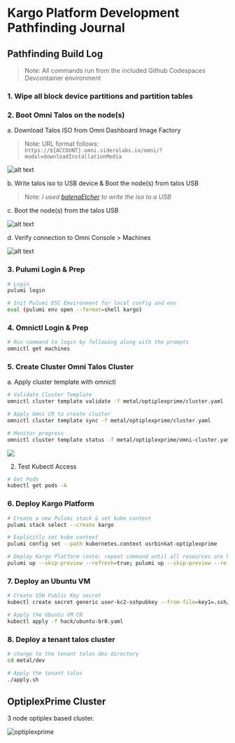 # Kargo Platform Development Pathfinding Journal

## Pathfinding Build Log

> Note: All commands run from the included Github Codespaces Devcontainer environment

### 1. Wipe all block device partitions and partition tables
### 2. Boot Omni Talos on the node(s)

a. Download Talos ISO from Omni Dashboard Image Factory

> Note: URL format follows: `https://${ACCOUNT}.omni.siderolabs.io/omni/?modal=downloadInstallationMedia`

![alt text](.assets/image-1.png)

b. Write talos iso to USB device & Boot the node(s) from talos USB

> Note: _I used [balenaEtcher](https://etcher.balena.io) to write the iso to a USB_

c. Boot the node(s) from the talos USB

![alt text](.assets/image-2.png)

d. Verify connection to Omni Console > Machines

![alt text](.assets/image-3.png)

### 3. Pulumi Login & Prep

```bash
# Login
pulumi login

# Init Pulumi ESC Emvironment for local config and env
eval (pulumi env open --format=shell kargo)
```

### 4. Omnictl Login & Prep

```bash
# Run command to login by following along with the prompts
omnictl get machines
```

### 5. Create Cluster Omni Talos Cluster

a. Apply cluster template with omnictl

```bash
# Validate Cluster Template
omnictl cluster template validate -f metal/optiplexprime/cluster.yaml

# Apply Omni CR to create cluster
omnictl cluster template sync -f metal/optiplexprime/cluster.yaml

# Monitor progress
omnictl cluster template status -f metal/optiplexprime/omni-cluster.yaml
```

![](.assets/image-4.png)

2. Test Kubectl Access

```bash
# Get Pods
kubectl get pods -A
```

### 6. Deploy Kargo Platform

```bash
# Create a new Pulumi stack & set kube context
pulumi stack select --create kargo

# Explicitly set kube context
pulumi config set --path kubernetes.context usrbinkat-optiplexprime

# Deploy Kargo Platform (note: repeat command until all resources are healthy)
pulumi up --skip-preview --refresh=true; pulumi up --skip-preview --refresh=true; pulumi up --skip-preview --refresh=true
```

### 7. Deploy an Ubuntu VM

```bash
# Create SSH Public Key secret
kubectl create secret generic user-kc2-sshpubkey --from-file=key1=.ssh/id_rsa.pub --dry-run=client -oyaml | kubectl apply -f -

# Apply the Ubuntu VM CR
kubectl apply -f hack/ubuntu-br0.yaml
```

### 8. Deploy a tenant talos cluster

```bash
# change to the tenant talos dev directory
cd metal/dev

# Apply the tenant talos
./apply.sh
```

## OptiplexPrime Cluster

3 node optiplex based cluster.

![optiplexprime](.assets/image.png)
